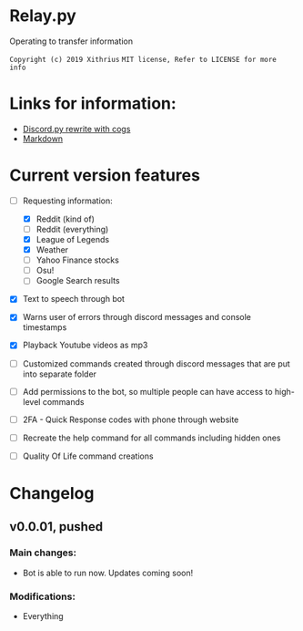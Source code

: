# Relay.py
Operating to transfer information

`Copyright (c) 2019 Xithrius`
`MIT license, Refer to LICENSE for more info`


# Links for information:
* [Discord.py rewrite with cogs](https://gist.github.com/EvieePy/d78c061a4798ae81be9825468fe146be)
* [Markdown](https://guides.github.com/features/mastering-markdown/)


# Current version features
- [ ] Requesting information: 
    - [x] Reddit (kind of)
    - [ ] Reddit (everything)
    - [x] League of Legends
    - [x] Weather
    - [ ] Yahoo Finance stocks
    - [ ] Osu!
    - [ ] Google Search results
- [x] Text to speech through bot
- [x] Warns user of errors through discord messages and console timestamps
- [x] Playback Youtube videos as mp3
- [ ] Customized commands created through discord messages that are put into separate folder
- [ ] Add permissions to the bot, so multiple people can have access to high-level commands
- [ ] 2FA - Quick Response codes with phone through website
- [ ] Recreate the help command for all commands including hidden ones
- [ ] Quality Of Life command creations


# Changelog

## v0.0.01, pushed
### Main changes:
* Bot is able to run now. Updates coming soon!
### Modifications:
* Everything
